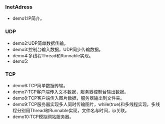 ### InetAdress
- demo1:IP简介。

### UDP
- demo2:UDP简单数据传输。
- demo3:控制台输入数据，UDP同步传输数据。
- demo4:多线程Thread和Runnable实现。
- demo5:

### TCP
- demo6:TCP简单数据传输。
- demo7:TCP客户端传入文本数据，服务器控制台输出数据。
- demo8:TCP客户端传入图片数据，服务器输出到文件夹。
- demo9:TCP服务器实现多人同时传输图片，while(true)和多线程实现，多线程分别用Thread和Runnable实现，文件名与时间，ip关联。
- demo10:TCP模拟网站服务器。
